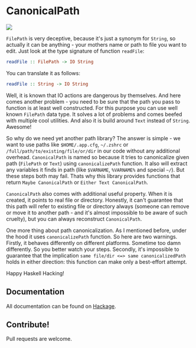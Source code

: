 # CanonicalPath

![](https://travis-ci.org/d12frosted/CanonicalPath.svg?branch=master)

`FilePath` is very deceptive, because it's just a synonym for `String`, so actually it can be anything - your mothers name or path to file you want to edit. Just look at the type signature of function `readFile`:

```haskell
readFile :: FilePath -> IO String
```

You can translate it as follows:

```haskell
readFile :: String -> IO String
```

Well, it is known that IO actions are dangerous by themselves. And here comes another problem - you need to be sure that the path you pass to function is at least well constructed. For this purpose you can use well known `FilePath` data type. It solves a lot of problems and comes beefed with multiple cool utilities. And also it is build around `Text` instead of `String`. Awesome!

So why do we need yet another path library? The answer is simple - we want to use paths like `$HOME/.app.cfg`, `~/.zshrc` or `/full/path/to/existing/file/or/dir` in our code without any additional overhead. `CanonicalPath` is named so because it tries to canonicalize given path (`FilePath` or `Text`) using `canonicalizePath` function. It also will extract any variables it finds in path (like `$VARNAME`, `%VARNAME%` and special `~/`). But these steps both may fail. Thats why this library provides functions that return `Maybe CanonicalPath` or `Either Text CanonicalPath`.

`CanonicalPath` also comes with additional useful property. When it is created, it points to real file or directory. Honestly, it can't guarantee that this path will refer to existing file or directory always (someone can remove or move it to another path - and it's almost impossible to be aware of such cruelty), but you can always reconstruct `CanonicalPath`.

One more thing about path canonicalization. As I mentioned before, under the hood it uses `canonicalizePath` function. So here are two warnings. Firstly, it behaves differently on different platforms. Sometime too damn differently. So you better watch your steps. Secondly, it's impossible to guarantee that the implication `same file/dir <=> same canonicalizedPath` holds in either direction: this function can make only a best-effort attempt.

Happy Haskell Hacking!

## Documentation

All documentation can be found on [Hackage](https://hackage.haskell.org/package/system-canonicalpath).

## Contribute!

Pull requests are welcome.
